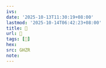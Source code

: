 ```yaml
---
ivs:
date: '2025-10-13T11:30:19+08:00'
lastmod: '2025-10-14T06:42:23+08:00'
title: 󰥖
url: 󰥖
tags: [𥆦]
hex: 
src: GHZR
note:
---
```

